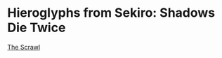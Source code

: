 # Hieroglyphs from Sekiro: Shadows Die Twice
<a href="https://giro5.github.io/Scrawl/public/" target="_blank" rel="noopener noreferrer">The Scrawl</a>